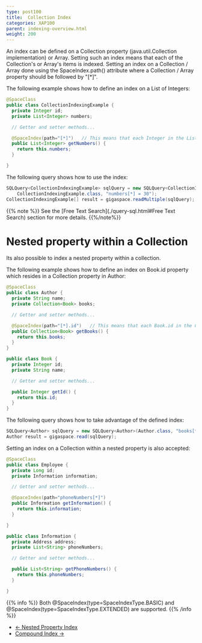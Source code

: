 ```yaml
---
type: post100
title:  Collection Index
categories: XAP100
parent: indexing-overview.html
weight: 200
---
```


An index can be defined on a Collection property (java.util.Collection implementation) or Array. Setting such an index means that each of the Collection's or Array's items is indexed. Setting an index on a Collection / Array done using the SpaceIndex.path() attribute where a Collection / Array property should be followed by "\[\*\]".

The following example shows how to define an index on a List of Integers:


```java
@SpaceClass
public class CollectionIndexingExample {
  private Integer id;
  private List<Integer> numbers;

  // Getter and setter methods...

  @SpaceIndex(path="[*]")   // This means that each Integer in the List is indexed.
  public List<Integer> getNumbers() {
    return this.numbers;
  }

}
```

The following query shows how to use the index:


```java
SQLQuery<CollectionIndexingExample> sqlQuery = new SQLQuery<CollectionIndexingExample>(
    CollectionIndexingExample.class, "numbers[*] = 30");
CollectionIndexingExample[] result = gigaspace.readMultiple(sqlQuery);
```

{{% note %}}
See the [Free Text Search](./query-sql.html#Free Text Search) section for more details.
{{%/note%}}

# Nested property within a Collection

Its also possible to index a nested property within a collection.

The following example shows how to define an index on Book.id property which resides in a Collection property in Author:


```java
@SpaceClass
public class Author {
  private String name;
  private Collection<Book> books;

  // Getter and setter methods...

  @SpaceIndex(path="[*].id")   // This means that each Book.id in the Collection is indexed.
  public Collection<Book> getBooks() {
    return this.books;
  }
}

public class Book {
  private Integer id;
  private String name;

  // Getter and setter methods...

  public Integer getId() {
    return this.id;
  }
}
```

The following query shows how to take advantage of the defined index:


```java
SQLQuery<Author> sqlQuery = new SQLQuery<Author>(Author.class, "books[*].id = 57");
Author result = gigaspace.read(sqlQuery);
```

Setting an index on a Collection within a nested property is also accepted:


```java
@SpaceClass
public class Employee {
  private Long id;
  private Information information;

  // Getter and setter methods...

  @SpaceIndex(path="phoneNumbers[*]")
  public Information getInformation() {
    return this.information;
  }

}

public class Information {
  private Address address;
  private List<String> phoneNumbers;

  // Getter and setter methods...

  public List<String> getPhoneNumbers() {
    return this.phoneNumbers;
  }

}
```

{{% info %}}
Both @SpaceIndex(type=SpaceIndexType.BASIC) and @SpaceIndex(type=SpaceIndexType.EXTENDED) are supported.
{{% /info %}}



<ul class="pager">
  <li class="previous"><a href="./indexing-nested-properties.html">&larr; Nested Property Index</a></li>
  <li class="next"><a href="./indexing-compound.html">Compound Index &rarr;</a></li>
</ul>
